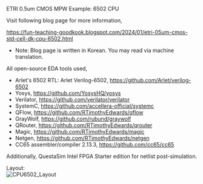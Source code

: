 ETRI 0.5um CMOS MPW Example: 6502 CPU

Visit following blog page for more information,

https://fun-teaching-goodkook.blogspot.com/2024/01/etri-05um-cmos-std-cell-dk-cpu-6502.html

* Note: Blog page is written in Korean. You may read via machine translation.

All open-source EDA tools used,

* Arlet's 6502 RTL: Arlet Verilog-6502, https://github.com/Arlet/verilog-6502
* Yosys, https://github.com/YosysHQ/yosys
* Verilator, https://github.com/verilator/verilator
* SystemC, https://github.com/accellera-official/systemc
* QFlow, https://github.com/RTimothyEdwards/qflow
* GrayWolf, https://github.com/rubund/graywolf
* QRouter, https://github.com/RTimothyEdwards/qrouter
* Magic, https://github.com/RTimothyEdwards/magic
* Netgen, https://github.com/RTimothyEdwards/netgen
* CC65 assembler/compiler 2.13.3, https://github.com/cc65/cc65

Additionally, QuestaSim Intel FPGA Starter edition for netlist post-simulation.

Layout: </br>
![CPU6502_Layout](https://github.com/GoodKook/ETRI-0.5um-CMOS-MPW-DK-Example--6502-CPU/assets/162967523/4a969c71-ed33-4e52-9924-476165eebf3f)
